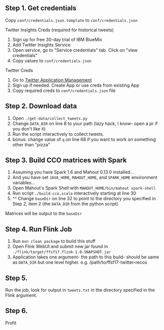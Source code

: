 

## Step 1. Get credentials

Copy `conf/credentials.json.template` to `conf/credentials.json`

Twitter Insights Creds (required for historical tweets)
1. Sign up for free 30-day trial of IBM BlueMix
2. Add Twitter Insights Service
3. Open service, go to "Service credentials" tab.  Click on "view credentials"
4. Copy values to `conf/credentials.json`

Twitter Creds
1. Go to [Twitter Application Management](https://apps.twitter.com/)
2. Sign up if needed.  Create App or use creds from existing App
3. Copy required creds to `conf/credentials.json` file

## Step 2. Download data

1. Open `./get-data/collect_tweets.py`
2. Change `DATA_DIR` on line 8 to your path (lazy hack, I know- open a pr if you don't like it)
3. Run the script interactively to collect tweets.
4. bonus: change value of `q` on line 68 if you want to work on something other than "pizza"

## Step 3. Build CCO matrices with Spark

1. Assuming you have Spark 1.6 and Mahout 0.13.0 installed...
2. And you have set `JAVA_HOME`, `MAHOUT_HOME`, and `SPARK_HOME` environment variables...
3. Open Mahout's Spark Shell with `MAHOUT_HOME/bin/mahout spark-shell`
4. Run script `./build-cco.scala` interactively starting at line 30
5. ^^ Change `baseDir` on line 32 to point to the directory you specified in Step 2, item 2 (the `DATA_DIR` from the python script)

Matrices will be output to the `baseDir`

## Step 4. Run Flink Job

1. Run `mvn clean package` to build this stuff
2. Open Flink WebUI and submit new jar found in `./flink/target/ffsf17.flink-1.0-SNAPSHOT.jar`
3. Application takes one argument- the path to this build- should be same as `DATA_DIR` but one level higher. e.g. /path/to/ffsf17-twitter-recos

## Step 5.

Run the job, look for output in `tweets.txt` in the directory specified in the Flink argument.

## Step 6.

Profit

